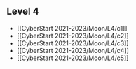 ## Level 4
- [[CyberStart 2021-2023/Moon/L4/c1]]
- [[CyberStart 2021-2023/Moon/L4/c2]]
- [[CyberStart 2021-2023/Moon/L4/c3]]
- [[CyberStart 2021-2023/Moon/L4/c4]]
- [[CyberStart 2021-2023/Moon/L4/c5]]